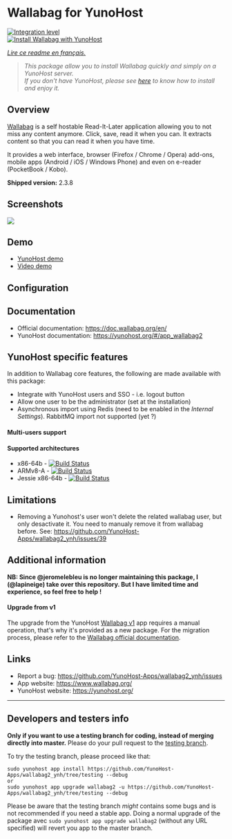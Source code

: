 # Wallabag for YunoHost

[![Integration level](https://dash.yunohost.org/integration/wallabag2.svg)](https://dash.yunohost.org/appci/app/wallabag2)  
[![Install Wallabag with YunoHost](https://install-app.yunohost.org/install-with-yunohost.png)](https://install-app.yunohost.org/?app=wallabag2)

*[Lire ce readme en français.](./README_fr.md)*

> *This package allow you to install Wallabag quickly and simply on a YunoHost server.  
If you don't have YunoHost, please see [here](https://yunohost.org/#/install) to know how to install and enjoy it.*

## Overview

[Wallabag](https://www.wallabag.org/) is a self hostable Read-It-Later application allowing
you to not miss any content anymore. Click, save, read it when you can.
It extracts content so that you can read it when you have time.

It provides a web interface, browser (Firefox / Chrome / Opera) add-ons, mobile apps (Android / iOS / Windows Phone) and even on e-reader (PocketBook / Kobo).

**Shipped version:** 2.3.8

## Screenshots

![](https://www.linuxbabe.com/wp-content/uploads/2016/10/wallabag-quick-start-page.png)

## Demo

* [YunoHost demo](https://demo.yunohost.org/wallabag/)
* [Video demo](https://player.vimeo.com/video/167435064)

## Configuration

## Documentation

 * Official documentation: https://doc.wallabag.org/en/
 * YunoHost documentation: https://yunohost.org/#/app_wallabag2

## YunoHost specific features

In addition to Wallabag core features, the following are made available with
this package:

 * Integrate with YunoHost users and SSO - i.e. logout button
 * Allow one user to be the administrator (set at the installation)
 * Asynchronous import using Redis (need to be enabled in the *Internal Settings*). RabbitMQ import not supported (yet ?)

#### Multi-users support

#### Supported architectures

* x86-64b - [![Build Status](https://ci-apps.yunohost.org/ci/logs/wallabag2%20%28Official%29.svg)](https://ci-apps.yunohost.org/ci/apps/wallabag2/)
* ARMv8-A - [![Build Status](https://ci-apps-arm.yunohost.org/ci/logs/wallabag2%20%28Official%29.svg)](https://ci-apps-arm.yunohost.org/ci/apps/wallabag2/)
* Jessie x86-64b - [![Build Status](https://ci-stretch.nohost.me/ci/logs/wallabag2%20%28Official%29.svg)](https://ci-stretch.nohost.me/ci/apps/wallabag2/)

## Limitations

* Removing a Yunohost's user won't delete the related wallabag user, but only desactivate it. You need to manualy remove it from wallabag before. See: https://github.com/YunoHost-Apps/wallabag2_ynh/issues/39

## Additional information

**NB: Since @jeromelebleu is no longer maintaining this package, I (@lapineige) take over this repository. But I have limited time and experience, so feel free to help !**

#### Upgrade from v1

The upgrade from the YunoHost [Wallabag v1](https://github.com/YunoHost-Apps/wallabag_ynh)
app requires a manual operation, that's why it's provided as a new package.
For the migration process, please refer to the
[Wallabag official documentation](https://doc.wallabag.org/en/user/import/wallabagv1.html).

## Links

 * Report a bug: https://github.com/YunoHost-Apps/wallabag2_ynh/issues
 * App website: https://www.wallabag.org/
 * YunoHost website: https://yunohost.org/

---

Developers and testers info
----------------

**Only if you want to use a testing branch for coding, instead of merging directly into master.**
Please do your pull request to the [testing branch](https://github.com/YunoHost-Apps/wallabag2_ynh/tree/testing).

To try the testing branch, please proceed like that:
```
sudo yunohost app install https://github.com/YunoHost-Apps/wallabag2_ynh/tree/testing --debug
or
sudo yunohost app upgrade wallabag2 -u https://github.com/YunoHost-Apps/wallabag2_ynh/tree/testing --debug
```
Please be aware that the testing branch *might* contains some bugs and is not recommended if you need a stable app.
Doing a normal upgrade of the package avec `sudo yunohost app upgrade wallabag2` (without any URL specified) will revert you app to the master branch.
